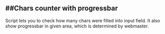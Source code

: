 ##Chars counter with progressbar
-----------------

Script lets you to check how many chars were filled into input field. 
It also show progressbar in given area, which is determined by webmaster.

